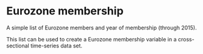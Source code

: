 # Eurozone membership

A simple list of Eurozone members and year of membership (through 2015).

This list can be used to create a Eurozone membership variable in 
a cross-sectional time-series data set.
